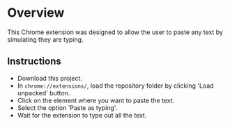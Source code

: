 # Overview

This Chrome extension was designed to allow the user to paste any text by simulating they are typing.


## Instructions

- Download this project.
- In `chrome://extensions/`, load the repository folder by clicking 'Load unpacked' button.
- Click on the element where you want to paste the text.
- Select the option 'Paste as typing'.
- Wait for the extension to type out all the text.